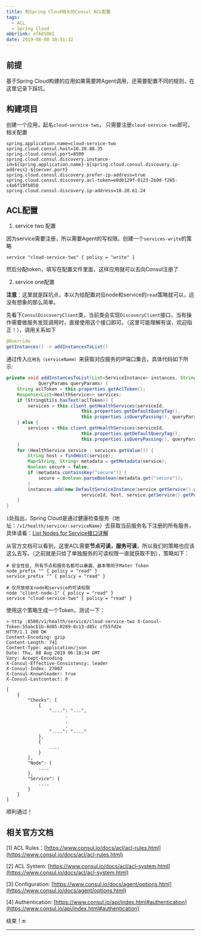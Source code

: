 ```yaml
---
title: 和Spring Cloud相关的Consul ACL配置
tags:
  - ACL
  - Spring Cloud
abbrlink: ef685081
date: 2019-08-08 10:51:32
---
```


## 前提

基于Spring Cloud构建的应用如果需要跨Agent调用，还需要配置不同的规则，在这里记录下踩坑。

## 构建项目

创建一个应用，起名`cloud-service-two`， 只需要注册`cloud-service-two`即可，相关配置

```properties
spring.application.name=cloud-service-two
spring.cloud.consul.host=10.20.88.35
spring.cloud.consul.port=8500
spring.cloud.consul.discovery.instance-id=${spring.application.name}-${spring.cloud.consul.discovery.ip-address}-${server.port}
spring.cloud.consul.discovery.prefer-ip-address=true
spring.cloud.consul.discovery.acl-token=e0db129f-8123-2b0d-f265-c4a6f19fb850
spring.cloud.consul.discovery.ip-address=10.20.61.24
```

## ACL配置

1. service two 配置

因为service需要注册，所以需要Agent的写权限。创建一个`services-write`的策略

```
service "cloud-service-two" { policy = "write" }
```

然后分配token，填写在配置文件里面，这样应用就可以去向Consul注册了

2. service one配置

**注意**：这里就是踩坑点，本以为给配置对应node和service的`read`策略就可以，远没有想象的那么简单。

先看下`ConsulDiscoveryClient`类，当前类会实现`DiscoveryClient`接口，当有操作需要做服务发现调用时，直接使用这个接口即可。（这里可能理解有误，欢迎指正！），调用关系如下

```java
@Override
getInstances() -> addInstancesToList()
```

通过传入`应用名（serviceName）`来获取对应服务的IP端口集合，具体代码如下所示:

```java
private void addInstancesToList(List<ServiceInstance> instances, String serviceId,
			QueryParams queryParams) {
	String aclToken = this.properties.getAclToken();
	Response<List<HealthService>> services;
	if (StringUtils.hasText(aclToken)) {
		services = this.client.getHealthServices(serviceId,                 // 1
							this.properties.getDefaultQueryTag(),
							this.properties.isQueryPassing(), queryParams, aclToken);
	} else {
		services = this.client.getHealthServices(serviceId,
							this.properties.getDefaultQueryTag(),
							this.properties.isQueryPassing(), queryParams);
	}
	for (HealthService service : services.getValue()) {
		String host = findHost(service);
		Map<String, String> metadata = getMetadata(service);
		Boolean secure = false;
		if (metadata.containsKey("secure")) {
			secure = Boolean.parseBoolean(metadata.get("secure"));
		}
		instances.add(new DefaultServiceInstance(service.getService().getId(),
							serviceId, host, service.getService().getPort(), secure, metadata));
	}
}
```

`1`处指出，Spring Cloud是通过健康检查服务（地址：`/v1/health/service/:serviceName`）去获取当前服务名下注册的所有服务，具体请看：[List Nodes for Service接口详解](https://www.consul.io/api/health.html#list-nodes-for-service)

从官方文档可以看到，这里ACL需要**节点可读，服务可读**，所以我们的策略也应该这么去写。（之前就是只给了单独服务的可读权限一直就获取不到），策略如下：

```
# 安全性低, 所有节点和服务名都可以暴露，基本等同于Mater Token
node_prefix "" { policy = "read" }
service_prefix "" { policy = "read" }

# 仅开放相关node和service的可读权限
node "client-node-1" { policy = "read" }
service "cloud-service-two" { policy = "read" }
```

使用这个策略生成一个Token，测试一下：

```shell
> http :8500/v1/health/service/cloud-service-two X-Consul-Token:55aacb1b-8d85-0289-8c13-d85c cf55fd2e
HTTP/1.1 200 OK
Content-Encoding: gzip
Content-Length: 741
Content-Type: application/json
Date: Thu, 08 Aug 2019 06:18:34 GMT
Vary: Accept-Encoding
X-Consul-Effective-Consistency: leader
X-Consul-Index: 27007
X-Consul-Knownleader: true
X-Consul-Lastcontact: 0

[
    {
        "Checks": [
            {
                "....": "...",
                      .
                      .
                      .
                "....": "...."
            },
            {
                ....
            }
        ],
        "Node": {
            ....
        },
        "Service": {
            ....
        }
    }
]
```

顺利通过！

## 相关官方文档

[1] ACL Rules：[https://www.consul.io/docs/acl/acl-rules.html](https://www.consul.io/docs/acl/acl-rules.html)

[2] ACL System: [https://www.consul.io/docs/acl/acl-system.html](https://www.consul.io/docs/acl/acl-system.html)

[3] Configuration: [https://www.consul.io/docs/agent/options.html](https://www.consul.io/docs/agent/options.html)

[4] Authentication: [https://www.consul.io/api/index.html#authentication](https://www.consul.io/api/index.html#authentication)

结束！🔚

------

